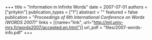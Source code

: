 +++
title = "Information in Infinite Words"
date = 2007-07-01
authors = ["pritykin"]
publication_types = ["1"]
abstract = ""
featured = false
publication = "*Proceedings of 6th International Conference on Words (WORDS 2007)*"
links = [{name="link", url="http://iml.univ-mrs.fr/words2007/accepted.en.html"}]
url_pdf = "files/2007-words-info.pdf"
+++



